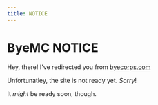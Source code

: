 ```yaml
---
title: NOTICE
---
```


# ByeMC NOTICE

Hey, there! I've redirected you from [byecorps.com](https://byecorps.com)

Unfortunatley, the site is not ready yet. *Sorry*!

It *might* be ready soon, though.
